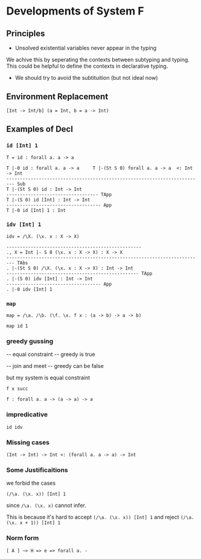 # Developments of System F

## Principles

* Unsolved existential variables never appear in the typing

We achive this by seperating the contexts between subtyping and typing. This could be helpful to define the contexts in declarative typing.

* We should try to avoid the subtituition (but not ideal now)

## Environment Replacement

```
[Int -> Int/b] (a = Int, b = a -> Int)
```



## Examples of Decl

### `id [Int] 1`

```
T = id : forall a. a -> a
```

```
T |-0 id : forall a. a -> a     T |-(St S 0) forall a. a -> a  <: Int -> Int
------------------------------------------------------------------------- Sub
T |-(St S 0) id : Int -> Int
---------------------------------- TApp
T |-(S 0) id [Int] : Int -> Int
----------------------------------- App
T |-0 id [Int] 1 : Int
```

### `idv [Int] 1`

```
idv = /\X. (\x. x : X -> X)
```

```
--------------------------------------------------
., X = Int |- S 0 (\x. x : X -> X) : X -> X
------------------------------------------------------------------------- TAbs
. |-(St S 0) /\X. (\x. x : X -> X) : Int -> Int
------------------------------------------------- TApp
. |-(S 0) idv [Int] : Int -> Int
----------------------------------- App
. |-0 idv [Int] 1
```

### `map`

```
map = /\a. /\b. (\f. \x. f x : (a -> b) -> a -> b)

map id 1
```

### greedy gussing

-- equal constraint -- greedy is true

-- join and meet -- greedy can be false

 but my system is equal constraint

```
f x succ

f : forall a. a -> (a -> a) -> a
```

### impredicative

```
id idv
```

### Missing cases

```
(Int -> Int) -> Int <: (forall a. a -> a) -> Int
```

### Some Justificaitions

we forbid the cases

```
(/\a. (\x. x)) [Int] 1
```

since `/\a. (\x. x)` cannot infer.  

This is because it's hard to accept `(/\a. (\x. x)) [Int] 1` and reject `(/\a. (\x. x + 1)) [Int] 1`

### Norm form

```
[ A ] ~> H => e => forall a. -
```





